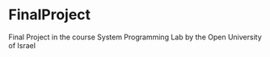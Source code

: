 # FinalProject
 Final Project in the course System Programming Lab by the Open University of Israel
